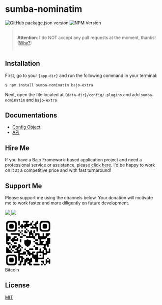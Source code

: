 # sumba-nominatim

![GitHub package.json version](https://img.shields.io/github/package-json/v/ardhi/sumba-nominatim) ![NPM Version](https://img.shields.io/npm/v/sumba-nominatim)

> <br />**Attention**: I do NOT accept any pull requests at the moment, thanks! ([Why?](https://github.com/ardhi/bajo/blob/main/tutorial/00-welcome.md#contribution))<br /><br />

## Installation

First, go to your ```{app-dir}``` and run the following command in your terminal:

```bash
$ npm install sumba-nominatim bajo-extra
```

Next, open the file located at ```{data-dir}/config/.plugins``` and add ```sumba-nominatim``` and ```bajo-extra```

## Documentations

- [Config Object](tutorial/00-config.md)
- [API](https://ardhi.github.io/sumba-nominatim)

## Hire Me

If you have a Bajo Framework-based application project and need a professional service or assistance, please <a href="https://github.com/ardhi#pro-service">click here</a>. I'd be happy to work on it at a competitive price and with fast turnaround!

## Support Me

Please support me using the channels below. Your donation will motivate me to work faster and more diligently on future development.

<a href="https://www.patreon.com/bajoframework">
  <img src="https://img.shields.io/badge/Patreon-f2c3b2?style=flat&logo=patreon" height="50">
</a>
<a href="https://www.paypal.com/ncp/payment/EWLERL7SCUU64">
  <img src="https://img.shields.io/badge/Paypal-blue?style=flat&logo=paypal" height="50">
</a>

<p>
<div><img alt="bc1qwtv78cwp9ef8hnqaw84fxg5856l0pggqe32g6f" src="docs/static/bitcoin.jpeg" width="150" height="150" /><br>Bitcoin</div>
</p>

## License

[MIT](LICENSE)
